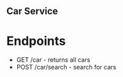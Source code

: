 Car Service
-----------

Endpoints
=========

* GET /car - returns all cars
* POST /car/search - search for cars
